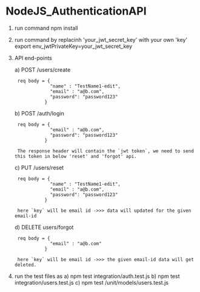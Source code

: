 # NodeJS_AuthenticationAPI

1) run command 
      npm install

2) run command by replacinh 'your_jwt_secret_key' with your own 'key'
      export env_jwtPrivateKey=your_jwt_secret_key

3) API end-points

    a) POST /users/create

        req body = {
                    "name" : "TestName1-edit",
                    "email" : "a@b.com",
                    "password": "password123"
                  }

    b) POST /auth/login

        req body = {
                    "email" : "a@b.com",
                    "password": "password123"
                  }

        The response header will contain the `jwt token`, we need to send this token in below 'reset' and 'forgot' api.

    c) PUT /users/reset

        req body = {
                    "name" : "TestName1-edit",
                    "email" : "a@b.com",
                    "password": "password123"
                  }

        here `key` will be email id ->>> data will updated for the given email-id

    d) DELETE users/forgot

        req body = {
                    "email" : "a@b.com"
                  }
                  
        here `key` will be email id ->>> the given email-id data will get deleted.

4) run the test files as
      a) npm test integration/auth.test.js
      b) npm test integration/users.test.js
      c) npm test /unit/models/users.test.js